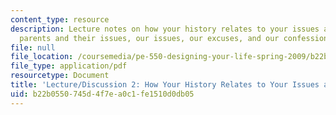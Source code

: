 ```yaml
---
content_type: resource
description: Lecture notes on how your history relates to your issues and excuses,
  parents and their issues, our issues, our excuses, and our confessions.
file: null
file_location: /coursemedia/pe-550-designing-your-life-spring-2009/b22b0550745d4f7ea0c1fe1510d0db05_MITPE_550iap09_s09_lec02_iap07.pdf
file_type: application/pdf
resourcetype: Document
title: 'Lecture/Discussion 2: How Your History Relates to Your Issues and Excuses'
uid: b22b0550-745d-4f7e-a0c1-fe1510d0db05
---
```


